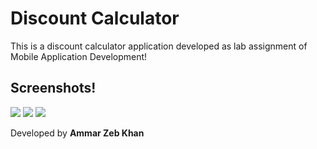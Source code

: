 <h1>Discount Calculator</h1> 
  <p color='green'>This is a discount calculator application developed as lab assignment of Mobile Application Development!</p>
<h2>Screenshots!</h2>
  <img src='https://user-images.githubusercontent.com/48209104/100476480-80c72900-3107-11eb-9a85-f588665afea6.png'>
  <img src='https://user-images.githubusercontent.com/48209104/100476535-a0f6e800-3107-11eb-8b4b-e38f9266ac0d.png'>
  <img src='https://user-images.githubusercontent.com/48209104/100476537-a3594200-3107-11eb-8212-302e56a01898.png'>
  <p>Developed by <strong>Ammar Zeb Khan<strong></p>
